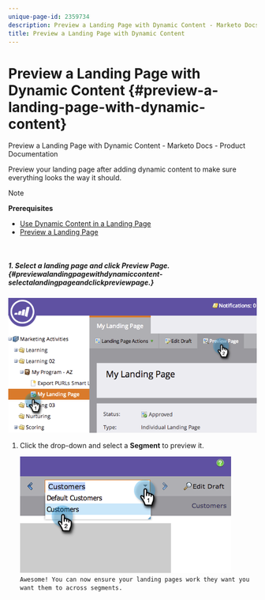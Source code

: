 ```yaml
---
unique-page-id: 2359734
description: Preview a Landing Page with Dynamic Content - Marketo Docs - Product Documentation
title: Preview a Landing Page with Dynamic Content
---
```


# Preview a Landing Page with Dynamic Content {#preview-a-landing-page-with-dynamic-content}

Preview a Landing Page with Dynamic Content - Marketo Docs - Product Documentation

Preview your landing page after adding dynamic content to make sure everything looks the way it should.

>[!NOTE]
>
>**Prerequisites**
>
>* [Use Dynamic Content in a Landing Page](../../../../../welcome-to-marketo-docs/product-docs/demand-generation/landing-pages/personalizing-landing-pages/use-dynamic-content-in-a-landing-page.md)
>* [Preview a Landing Page](preview-a-landing-page.md)
>

`  
` 

##### 1. Select a landing page and click Preview Page. {#previewalandingpagewithdynamiccontent-selectalandingpageandclickpreviewpage.}

![](assets/image2014-9-17-16-3a9-3a55.png)

1. Click the drop-down and select a **Segment** to preview it.

   ![](assets/image2014-9-25-15-3a34-3a40.png) `Awesome! You can now ensure your landing pages work they want you want them to across segments.`

